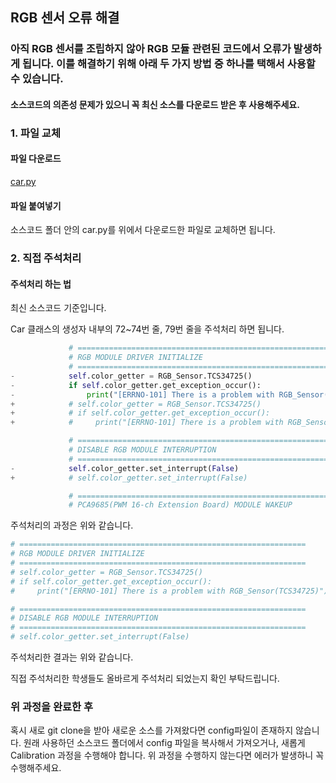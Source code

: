## RGB 센서 오류 해결

### 아직 RGB 센서를 조립하지 않아 RGB 모듈 관련된 코드에서 오류가 발생하게 됩니다. 이를 해결하기 위해 아래 두 가지 방법 중 하나를 택해서 사용할 수 있습니다.

#### 소스코드의 의존성 문제가 있으니 꼭 최신 소스를 다운로드 받은 후 사용해주세요.



### 1. 파일 교체

#### 파일 다운로드

[car.py](http://drive.google.com/uc?export=view&id=1wgkK9THNvltOTwxrq71eKghZ-PmtiSLg)



#### 파일 붙여넣기

소스코드 폴더 안의 car.py를 위에서 다운로드한 파일로 교체하면 됩니다.



### 2. 직접 주석처리

#### 주석처리 하는 법

최신 소스코드 기준입니다. 

Car 클래스의 생성자 내부의 72~74번 줄, 79번 줄을 주석처리 하면 됩니다.

```python
             # ================================================================
             # RGB MODULE DRIVER INITIALIZE
             # ================================================================
-            self.color_getter = RGB_Sensor.TCS34725()
-            if self.color_getter.get_exception_occur():
-                print("[ERRNO-101] There is a problem with RGB_Sensor(TCS34725)")
+            # self.color_getter = RGB_Sensor.TCS34725()
+            # if self.color_getter.get_exception_occur():
+            #     print("[ERRNO-101] There is a problem with RGB_Sensor(TCS34725)")

             # ================================================================
             # DISABLE RGB MODULE INTERRUPTION
             # ================================================================
-            self.color_getter.set_interrupt(False)
+            # self.color_getter.set_interrupt(False)

             # ================================================================
             # PCA9685(PWM 16-ch Extension Board) MODULE WAKEUP
```

주석처리의 과정은 위와 같습니다.

```python
# ================================================================
# RGB MODULE DRIVER INITIALIZE
# ================================================================
# self.color_getter = RGB_Sensor.TCS34725()
# if self.color_getter.get_exception_occur():
#     print("[ERRNO-101] There is a problem with RGB_Sensor(TCS34725)")

# ================================================================
# DISABLE RGB MODULE INTERRUPTION
# ================================================================
# self.color_getter.set_interrupt(False)
```

주석처리한 결과는 위와 같습니다.

직접 주석처리한 학생들도 올바르게 주석처리 되었는지 확인 부탁드립니다.



### 위 과정을 완료한 후

혹시 새로 git clone을 받아 새로운 소스를 가져왔다면 config파일이 존재하지 않습니다. 원래 사용하던 소스코드 폴더에서 config 파일을 복사해서 가져오거나, 새롭게 Calibration 과정을 수행해야 합니다. 위 과정을 수행하지 않는다면 에러가 발생하니 꼭 수행해주세요.